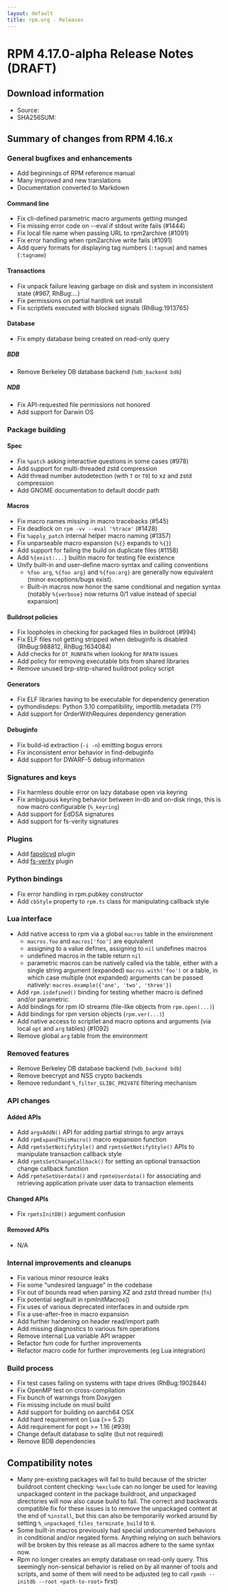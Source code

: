 ```yaml
---
layout: default
title: rpm.org - Releases
---
```


# RPM 4.17.0-alpha Release Notes (DRAFT)

## Download information
 * Source:
 * SHA256SUM:

## Summary of changes from RPM 4.16.x

### General bugfixes and enhancements
* Add beginnings of RPM reference manual
* Many improved and new translations
* Documentation converted to Markdown

#### Command line
* Fix cli-defined parametric macro arguments getting munged 
* Fix missing error code on --eval if stdout write fails (#1444)
* Fix local file name when passing URL to rpm2archive (#1091)
* Fix error handling when rpm2archive write fails (#1091)
* Add query formats for displaying tag numbers (`:tagnum`) and names
  (`:tagname`)

#### Transactions
* Fix unpack failure leaving garbage on disk and system in inconsistent
  state (#967, RhBug:...)
* Fix permissions on partial hardlink set install
* Fix scriptlets executed with blocked signals (RhBug:1913765)

#### Database
* Fix empty database being created on read-only query

##### BDB
* Remove Berkeley DB database backend (`%db_backend bdb`)

##### NDB
* Fix API-requested file permissions not honored
* Add support for Darwin OS

### Package building

#### Spec
* Fix `%patch` asking interactive questions in some cases (#978)
* Add support for multi-threaded zstd compression
* Add thread number autodetection (with `T` or `T0`) to xz and zstd
  compression
* Add GNOME documentation to default docdir path

#### Macros
* Fix macro names missing in macro tracebacks (#545)
* Fix deadlock on `rpm -vv --eval '%trace'` (#1428)
* Fix `%apply_patch` internal helper macro naming (#1357)
* Fix unparseable macro expansion (`%{}` expands to `%{}`)
* Add support for failing the build on duplicate files (#1158)
* Add `%{exist:...}` builtin macro for testing file existence
* Unify built-in and user-define macro syntax and calling conventions
  * `%foo arg`, `%{foo arg}` and `%{foo:arg}` are generally now equivalent
    (minor exceptions/bugs exist).
  * Built-in macros now honor the same conditional and negation syntax
    (notably `%{verbose}` now returns 0/1 value instead of special expansion)

#### Buildroot policies
* Fix loopholes in checking for packaged files in buildroot (#994)
* Fix ELF files not getting stripped when debuginfo is disabled (RhBug:988812,
  RhBug:1634084)
* Add checks for `DT_RUNPATH` when looking for `RPATH` issues
* Add policy for removing executable bits from shared libraries
* Remove unused brp-strip-shared buildroot policy script

#### Generators
* Fix ELF libraries having to be executable for dependency generation
* pythondisdeps: Python 3.10 compatibility, importlib.metadata (??)
* Add support for OrderWithRequires dependency generation

#### Debuginfo
* Fix build-id extraction (`-i -n`) emitting bogus errors
* Fix inconsistent error behavior in find-debuginfo
* Add support for DWARF-5 debug information

### Signatures and keys
* Fix harmless double error on lazy database open via keyring
* Fix ambiguous keyring behavior between in-db and on-disk rings, this
  is now macro configurable (`%_keyring`)
* Add support for EdDSA signatures
* Add support for fs-verity signatures

### Plugins
* Add [fapolicyd](https://github.com/linux-application-whitelisting/fapolicyd) plugin
* Add [fs-verity](https://www.kernel.org/doc/html/latest/filesystems/fsverity.html) plugin

### Python bindings
* Fix error handling in rpm.pubkey constructor
* Add `cbStyle` property to `rpm.ts` class for manipulating callback style

### Lua interface
* Add native access to rpm via a global `macros` table in the environment
  * `macros.foo` and `macros['foo']` are equivalent
  * assigning to a value defines, assigning to `nil` undefines macros
  * undefined macros in the table return `nil`
  * parametric macros can be natively called via the table, either with
    a single string argument (expanded) `macros.with('foo')` or
    a table, in which case multiple (not expanded) arguments can be
    passed natively: `macros.example({'one', 'two', 'three'})`
* Add `rpm.isdefined()` binding for testing whether macro is defined
  and/or parametric.
* Add bindings for rpm IO streams (file-like objects from `rpm.open(...)`)
* Add bindings for rpm version objects (`rpm.ver(...)`)
* Add native access to scriptlet and macro options and arguments
  (via local `opt` and `arg` tables) (#1092)
* Remove global `arg` table from the environment

### Removed features
* Remove Berkeley DB database backend (`%db_backend bdb`)
* Remove beecrypt and NSS crypto backends
* Remove redundant `%_filter_GLIBC_PRIVATE` filtering mechanism

### API changes

#### Added APIs
* Add `argvAddN()` API for adding partial strings to argv arrays
* Add `rpmExpandThisMacro()` macro expansion function
* Add `rpmtsSetNotifyStyle()` and `rpmtsGetNotifyStyle()` APIs to
  manipulate transaction callback style
* Add `rpmtsSetChangeCallback()` for setting an optional transaction
  change callback function
* Add `rpmteSetUserdata()` and `rpmteUserdata()` for associating and
  retrieving application private user data to transaction elements

#### Changed APIs
* Fix `rpmtsInitDB()` argument confusion

#### Removed APIs
* N/A

### Internal improvements and cleanups
* Fix various minor resource leaks
* Fix some "undesired language" in the codebase
* Fix out of bounds read when parsing XZ and zstd thread number (`Tn`)
* Fix potential segfault in rpmInitMacros()
* Fix uses of various deprecated interfaces in and outside rpm
* Fix a use-after-free in macro expansion
* Add further hardening on header read/import path
* Add missing diagnostics to various fsm operations
* Remove internal Lua variable API wrapper
* Refactor fsm code for further improvements
* Refactor macro code for further improvements (eg Lua integration)

### Build process
* Fix test cases failing on systems with tape drives (RhBug:1902844)
* Fix OpenMP test on cross-compilation
* Fix bunch of warnings from Doxygen
* Fix missing include on musl build
* Add support for building on aarch64 OSX
* Add hard requirement on Lua (>= 5.2)
* Add requirement for popt >= 1.16 (#939)
* Change default database to sqlite (but not required)
* Remove BDB dependencies

## Compatibility notes
* Many pre-existing packages will fail to build because of the stricter
  buildroot content checking: `%exclude` can no longer be used for
  leaving unpackaged content in the package buildroot, and unpackaged
  directories will now also cause build to fail. The correct and backwards
  compatible fix for these issues is to remove the unpackaged content
  at the end of `%install`, but this can also be temporarily worked around
  by setting `%_unpackaged_files_terminate_build` to `0`.
* Some built-in macros previously had special undocumented behaviors in
  conditional and/or negated forms. Anything relying on such behaviors
  will be broken by this release as all macros adhere to the same
  syntax now.
* Rpm no longer creates an empty database on read-only query. This
  seemingly non-sensical behavior is relied on by all manner of tools
  and scripts, and some of them will need to be adjusted (eg to call
  `rpmdb --initdb --root <path-to-root>` first)
